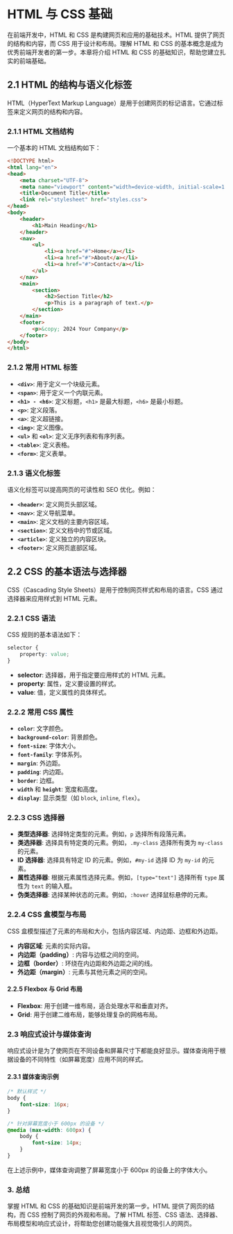 # HTML 与 CSS 基础

在前端开发中，HTML 和 CSS 是构建网页和应用的基础技术。HTML 提供了网页的结构和内容，而 CSS 用于设计和布局。理解 HTML 和 CSS 的基本概念是成为优秀前端开发者的第一步。本章将介绍 HTML 和 CSS 的基础知识，帮助您建立扎实的前端基础。

## 2.1 HTML 的结构与语义化标签

HTML（HyperText Markup Language）是用于创建网页的标记语言。它通过标签来定义网页的结构和内容。

### 2.1.1 HTML 文档结构

一个基本的 HTML 文档结构如下：

```html
<!DOCTYPE html>
<html lang="en">
<head>
    <meta charset="UTF-8">
    <meta name="viewport" content="width=device-width, initial-scale=1.0">
    <title>Document Title</title>
    <link rel="stylesheet" href="styles.css">
</head>
<body>
    <header>
        <h1>Main Heading</h1>
    </header>
    <nav>
        <ul>
            <li><a href="#">Home</a></li>
            <li><a href="#">About</a></li>
            <li><a href="#">Contact</a></li>
        </ul>
    </nav>
    <main>
        <section>
            <h2>Section Title</h2>
            <p>This is a paragraph of text.</p>
        </section>
    </main>
    <footer>
        <p>&copy; 2024 Your Company</p>
    </footer>
</body>
</html>
```

### 2.1.2 常用 HTML 标签

- **`<div>`**: 用于定义一个块级元素。
- **`<span>`**: 用于定义一个内联元素。
- **`<h1> - <h6>`**: 定义标题，`<h1>` 是最大标题，`<h6>` 是最小标题。
- **`<p>`**: 定义段落。
- **`<a>`**: 定义超链接。
- **`<img>`**: 定义图像。
- **`<ul>`** 和 **`<ol>`**: 定义无序列表和有序列表。
- **`<table>`**: 定义表格。
- **`<form>`**: 定义表单。

### 2.1.3 语义化标签

语义化标签可以提高网页的可读性和 SEO 优化。例如：

- **`<header>`**: 定义网页头部区域。
- **`<nav>`**: 定义导航菜单。
- **`<main>`**: 定义文档的主要内容区域。
- **`<section>`**: 定义文档中的节或区域。
- **`<article>`**: 定义独立的内容区块。
- **`<footer>`**: 定义网页底部区域。

## 2.2 CSS 的基本语法与选择器

CSS（Cascading Style Sheets）是用于控制网页样式和布局的语言。CSS 通过选择器来应用样式到 HTML 元素。

### 2.2.1 CSS 语法

CSS 规则的基本语法如下：

```css
selector {
    property: value;
}
```

- **selector**: 选择器，用于指定要应用样式的 HTML 元素。
- **property**: 属性，定义要设置的样式。
- **value**: 值，定义属性的具体样式。

### 2.2.2 常用 CSS 属性

- **`color`**: 文字颜色。
- **`background-color`**: 背景颜色。
- **`font-size`**: 字体大小。
- **`font-family`**: 字体系列。
- **`margin`**: 外边距。
- **`padding`**: 内边距。
- **`border`**: 边框。
- **`width`** 和 **`height`**: 宽度和高度。
- **`display`**: 显示类型（如 `block`, `inline`, `flex`）。

### 2.2.3 CSS 选择器

- **类型选择器**: 选择特定类型的元素。例如，`p` 选择所有段落元素。
- **类选择器**: 选择具有特定类的元素。例如，`.my-class` 选择所有类为 `my-class` 的元素。
- **ID 选择器**: 选择具有特定 ID 的元素。例如，`#my-id` 选择 ID 为 `my-id` 的元素。
- **属性选择器**: 根据元素属性选择元素。例如，`[type="text"]` 选择所有 `type` 属性为 `text` 的输入框。
- **伪类选择器**: 选择某种状态的元素。例如，`:hover` 选择鼠标悬停的元素。

### 2.2.4 CSS 盒模型与布局

CSS 盒模型描述了元素的布局和大小，包括内容区域、内边距、边框和外边距。

- **内容区域**: 元素的实际内容。
- **内边距（padding）**: 内容与边框之间的空间。
- **边框（border）**: 环绕在内边距和外边距之间的线。
- **外边距（margin）**: 元素与其他元素之间的空间。

#### 2.2.5 Flexbox 与 Grid 布局

- **Flexbox**: 用于创建一维布局，适合处理水平和垂直对齐。
- **Grid**: 用于创建二维布局，能够处理复杂的网格布局。

### 2.3 响应式设计与媒体查询

响应式设计是为了使网页在不同设备和屏幕尺寸下都能良好显示。媒体查询用于根据设备的不同特性（如屏幕宽度）应用不同的样式。

#### 2.3.1 媒体查询示例

```css
/* 默认样式 */
body {
    font-size: 16px;
}

/* 针对屏幕宽度小于 600px 的设备 */
@media (max-width: 600px) {
    body {
        font-size: 14px;
    }
}
```

在上述示例中，媒体查询调整了屏幕宽度小于 600px 的设备上的字体大小。

### 3. 总结

掌握 HTML 和 CSS 的基础知识是前端开发的第一步。HTML 提供了网页的结构，而 CSS 控制了网页的外观和布局。了解 HTML 标签、CSS 语法、选择器、布局模型和响应式设计，将帮助您创建功能强大且视觉吸引人的网页。


